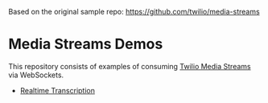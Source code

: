 Based on the original sample repo:  https://github.com/twilio/media-streams

# Media Streams Demos

This repository consists of examples of consuming [Twilio Media Streams](https://www.twilio.com/docs/voice/tutorials/consume-real-time-media-stream-using-websockets-python-and-flask) via WebSockets.

* [Realtime Transcription](node/realtime-transcriptions/README.md)
